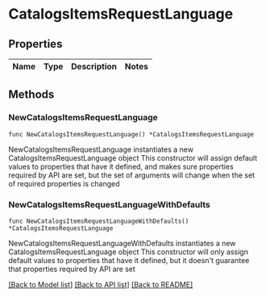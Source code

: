# CatalogsItemsRequestLanguage

## Properties

Name | Type | Description | Notes
------------ | ------------- | ------------- | -------------

## Methods

### NewCatalogsItemsRequestLanguage

`func NewCatalogsItemsRequestLanguage() *CatalogsItemsRequestLanguage`

NewCatalogsItemsRequestLanguage instantiates a new CatalogsItemsRequestLanguage object
This constructor will assign default values to properties that have it defined,
and makes sure properties required by API are set, but the set of arguments
will change when the set of required properties is changed

### NewCatalogsItemsRequestLanguageWithDefaults

`func NewCatalogsItemsRequestLanguageWithDefaults() *CatalogsItemsRequestLanguage`

NewCatalogsItemsRequestLanguageWithDefaults instantiates a new CatalogsItemsRequestLanguage object
This constructor will only assign default values to properties that have it defined,
but it doesn't guarantee that properties required by API are set


[[Back to Model list]](../README.md#documentation-for-models) [[Back to API list]](../README.md#documentation-for-api-endpoints) [[Back to README]](../README.md)


